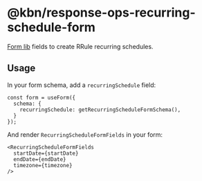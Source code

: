 # @kbn/response-ops-recurring-schedule-form

[Form lib](https://docs.elastic.dev/form-lib/welcome) fields to create RRule recurring schedules.

## Usage

In your form schema, add a `recurringSchedule` field:

```tsx
const form = useForm({
  schema: {
    recurringSchedule: getRecurringScheduleFormSchema(),
  }
});
```

And render `RecurringScheduleFormFields` in your form: 

```tsx
<RecurringScheduleFormFields
  startDate={startDate}
  endDate={endDate}
  timezone={timezone}
/>
```
